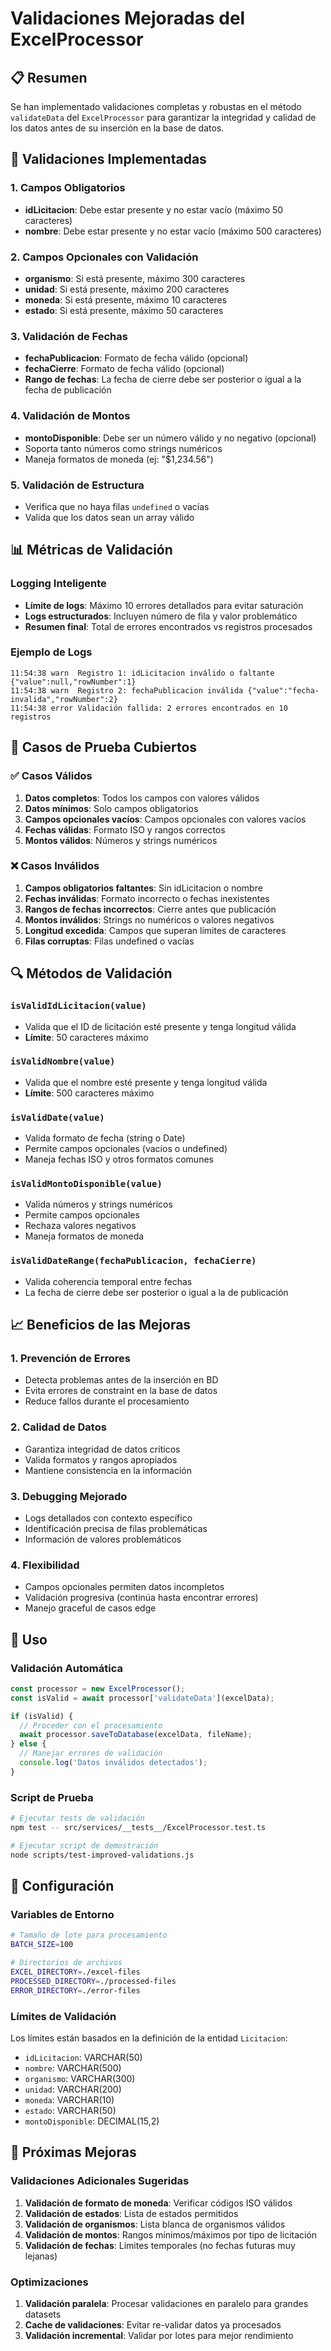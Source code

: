 # Validaciones Mejoradas del ExcelProcessor

## 📋 Resumen

Se han implementado validaciones completas y robustas en el método `validateData` del `ExcelProcessor` para garantizar la integridad y calidad de los datos antes de su inserción en la base de datos.

## 🔧 Validaciones Implementadas

### 1. **Campos Obligatorios**
- **idLicitacion**: Debe estar presente y no estar vacío (máximo 50 caracteres)
- **nombre**: Debe estar presente y no estar vacío (máximo 500 caracteres)

### 2. **Campos Opcionales con Validación**
- **organismo**: Si está presente, máximo 300 caracteres
- **unidad**: Si está presente, máximo 200 caracteres
- **moneda**: Si está presente, máximo 10 caracteres
- **estado**: Si está presente, máximo 50 caracteres

### 3. **Validación de Fechas**
- **fechaPublicacion**: Formato de fecha válido (opcional)
- **fechaCierre**: Formato de fecha válido (opcional)
- **Rango de fechas**: La fecha de cierre debe ser posterior o igual a la fecha de publicación

### 4. **Validación de Montos**
- **montoDisponible**: Debe ser un número válido y no negativo (opcional)
- Soporta tanto números como strings numéricos
- Maneja formatos de moneda (ej: "$1,234.56")

### 5. **Validación de Estructura**
- Verifica que no haya filas `undefined` o vacías
- Valida que los datos sean un array válido

## 📊 Métricas de Validación

### Logging Inteligente
- **Límite de logs**: Máximo 10 errores detallados para evitar saturación
- **Logs estructurados**: Incluyen número de fila y valor problemático
- **Resumen final**: Total de errores encontrados vs registros procesados

### Ejemplo de Logs
```
11:54:38 warn  Registro 1: idLicitacion inválido o faltante {"value":null,"rowNumber":1}
11:54:38 warn  Registro 2: fechaPublicacion inválida {"value":"fecha-invalida","rowNumber":2}
11:54:38 error Validación fallida: 2 errores encontrados en 10 registros
```

## 🧪 Casos de Prueba Cubiertos

### ✅ Casos Válidos
1. **Datos completos**: Todos los campos con valores válidos
2. **Datos mínimos**: Solo campos obligatorios
3. **Campos opcionales vacíos**: Campos opcionales con valores vacíos
4. **Fechas válidas**: Formato ISO y rangos correctos
5. **Montos válidos**: Números y strings numéricos

### ❌ Casos Inválidos
1. **Campos obligatorios faltantes**: Sin idLicitacion o nombre
2. **Fechas inválidas**: Formato incorrecto o fechas inexistentes
3. **Rangos de fechas incorrectos**: Cierre antes que publicación
4. **Montos inválidos**: Strings no numéricos o valores negativos
5. **Longitud excedida**: Campos que superan límites de caracteres
6. **Filas corruptas**: Filas undefined o vacías

## 🔍 Métodos de Validación

### `isValidIdLicitacion(value)`
- Valida que el ID de licitación esté presente y tenga longitud válida
- **Límite**: 50 caracteres máximo

### `isValidNombre(value)`
- Valida que el nombre esté presente y tenga longitud válida
- **Límite**: 500 caracteres máximo

### `isValidDate(value)`
- Valida formato de fecha (string o Date)
- Permite campos opcionales (vacíos o undefined)
- Maneja fechas ISO y otros formatos comunes

### `isValidMontoDisponible(value)`
- Valida números y strings numéricos
- Permite campos opcionales
- Rechaza valores negativos
- Maneja formatos de moneda

### `isValidDateRange(fechaPublicacion, fechaCierre)`
- Valida coherencia temporal entre fechas
- La fecha de cierre debe ser posterior o igual a la de publicación

## 📈 Beneficios de las Mejoras

### 1. **Prevención de Errores**
- Detecta problemas antes de la inserción en BD
- Evita errores de constraint en la base de datos
- Reduce fallos durante el procesamiento

### 2. **Calidad de Datos**
- Garantiza integridad de datos críticos
- Valida formatos y rangos apropiados
- Mantiene consistencia en la información

### 3. **Debugging Mejorado**
- Logs detallados con contexto específico
- Identificación precisa de filas problemáticas
- Información de valores problemáticos

### 4. **Flexibilidad**
- Campos opcionales permiten datos incompletos
- Validación progresiva (continúa hasta encontrar errores)
- Manejo graceful de casos edge

## 🚀 Uso

### Validación Automática
```typescript
const processor = new ExcelProcessor();
const isValid = await processor['validateData'](excelData);

if (isValid) {
  // Proceder con el procesamiento
  await processor.saveToDatabase(excelData, fileName);
} else {
  // Manejar errores de validación
  console.log('Datos inválidos detectados');
}
```

### Script de Prueba
```bash
# Ejecutar tests de validación
npm test -- src/services/__tests__/ExcelProcessor.test.ts

# Ejecutar script de demostración
node scripts/test-improved-validations.js
```

## 📝 Configuración

### Variables de Entorno
```bash
# Tamaño de lote para procesamiento
BATCH_SIZE=100

# Directorios de archivos
EXCEL_DIRECTORY=./excel-files
PROCESSED_DIRECTORY=./processed-files
ERROR_DIRECTORY=./error-files
```

### Límites de Validación
Los límites están basados en la definición de la entidad `Licitacion`:
- `idLicitacion`: VARCHAR(50)
- `nombre`: VARCHAR(500)
- `organismo`: VARCHAR(300)
- `unidad`: VARCHAR(200)
- `moneda`: VARCHAR(10)
- `estado`: VARCHAR(50)
- `montoDisponible`: DECIMAL(15,2)

## 🔄 Próximas Mejoras

### Validaciones Adicionales Sugeridas
1. **Validación de formato de moneda**: Verificar códigos ISO válidos
2. **Validación de estados**: Lista de estados permitidos
3. **Validación de organismos**: Lista blanca de organismos válidos
4. **Validación de montos**: Rangos mínimos/máximos por tipo de licitación
5. **Validación de fechas**: Límites temporales (no fechas futuras muy lejanas)

### Optimizaciones
1. **Validación paralela**: Procesar validaciones en paralelo para grandes datasets
2. **Cache de validaciones**: Evitar re-validar datos ya procesados
3. **Validación incremental**: Validar por lotes para mejor rendimiento
